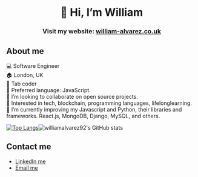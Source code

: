<div align="center">
  
# 👋 Hi, I’m William

</div>

<div align="center">
  
### Visit my website: <a href="https://william-alvarez.co.uk/">william-alvarez.co.uk</a>
</div>

## About me
  💻 Software Engineer</br>
  🏠 London, UK</br>
  🎹 Tab coder</br>
  🤖 Preferred language: JavaScript.</br>
  💞️ I’m looking to collaborate on open source projects.</br>
  👀 Interested in tech, blockchain, programming languages, lifelonglearning.</br>
  🌱 I’m currently improving my Javascript and Python, their libraries and frameworks. React.js, MongoDB, Django, MySQL, and others.</br>

[![Top Langs](https://github-readme-stats.vercel.app/api/top-langs/?username=williamalvarez92&layout=compact&theme=github_dark)](https://github.com/williamalvarez92/github-readme-stats)![williamalvarez92's GitHub stats](https://github-readme-stats.vercel.app/api?username=williamalvarez92&show_icons=true&layout=compact&theme=github_dark)

## Contact me


- <a href="https://www.linkedin.com/in/williamalvarez92/" target="_blank"> LinkedIn me </a>
- <a href="mailto:williamalvarez672@gmail.com" target="_blank"> Email me </a>

